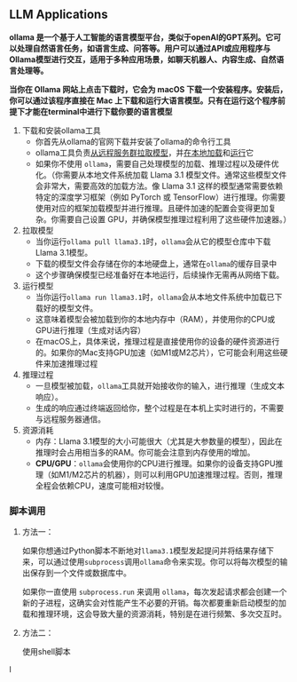 ## LLM Applications

**ollama 是一个基于人工智能的语言模型平台，类似于openAI的GPT系列。它可以处理自然语言任务，如语言生成、问答等。用户可以通过API或应用程序与Ollama模型进行交互，适用于多种应用场景，如聊天机器人、内容生成、自然语言处理等。**

**当你在 Ollama 网站上点击下载时，它会为 macOS 下载一个安装程序。安装后，你可以通过该程序直接在 Mac 上下载和运行大语言模型。只有在运行这个程序前提下才能在terminal中进行下载你要的语言模型**

1. 下载和安装ollama工具
   * 你首先从ollama的官网下载并安装了ollama的命令行工具
   * ollama工具负责<u>从远程服务群拉取模型</u>，并<u>在本地加载</u>和<u>运行</u>它
   * 如果你不使用 `ollama`，需要自己处理模型的加载、推理过程以及硬件优化。（你需要从本地文件系统加载 Llama 3.1 模型文件。通常这些模型文件会非常大，需要高效的加载方法。像 Llama 3.1 这样的模型通常需要依赖特定的深度学习框架（例如 PyTorch 或 TensorFlow）进行推理。你需要使用对应的框架加载模型并进行推理。且硬件加速的配置会变得更加复杂。你需要自己设置 GPU，并确保模型推理过程利用了这些硬件加速器。）
2. 拉取模型
   * 当你运行`ollama pull llama3.1`时，`ollama`会从它的模型仓库中下载Llama 3.1模型。
   * 下载的模型文件会存储在你的本地硬盘上，通常在`ollama`的缓存目录中
   * 这个步骤确保模型已经准备好在本地运行，后续操作无需再从网络下载。
3. 运行模型
   * 当你运行`ollama run llama3.1`时，`ollama`会从本地文件系统中加载已下载好的模型文件。
   * 这意味着模型会被加载到你的本地内存中（RAM），并使用你的CPU或GPU进行推理（生成对话内容）
   * 在macOS上，具体来说，推理过程是直接使用你的设备的硬件资源进行的。如果你的Mac支持GPU加速（如M1或M2芯片），它可能会利用这些硬件来加速推理过程
4. 推理过程
   * 一旦模型被加载，`ollama`工具就开始接收你的输入，进行推理（生成文本响应）。
   * 生成的响应通过终端返回给你，整个过程是在本机上实时进行的，不需要与远程服务器通信。
5. 资源消耗
   * 内存：Llama 3.1模型的大小可能很大（尤其是大参数量的模型），因此在推理时会占用相当多的RAM。你可能会注意到内存使用的增加。
   * **CPU/GPU**：`ollama`会使用你的CPU进行推理。如果你的设备支持GPU推理（如M1/M2芯片的机器），则可以利用GPU加速推理过程。否则，推理全程会依赖CPU，速度可能相对较慢。

### 脚本调用

1. 方法一：

   如果你想通过Python脚本不断地对`llama3.1`模型发起提问并将结果存储下来，可以通过使用`subprocess`调用`ollama`命令来实现。你可以将每次模型的输出保存到一个文件或数据库中。

   如果你一直使用 `subprocess.run` 来调用 `ollama`，每次发起请求都会创建一个新的子进程，这确实会对性能产生不必要的开销。每次都要重新启动模型的加载和推理环境，这会导致大量的资源消耗，特别是在进行频繁、多次交互时。

2. 方法二：

   使用shell脚本

























l
